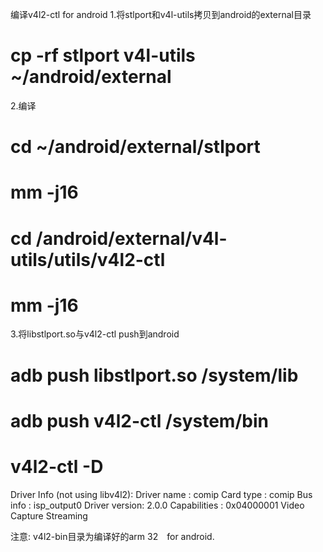 编译v4l2-ctl for android
1.将stlport和v4l-utils拷贝到android的external目录
# cp -rf stlport v4l-utils ~/android/external

2.编译
# cd ~/android/external/stlport
# mm -j16
# cd /android/external/v4l-utils/utils/v4l2-ctl
# mm -j16

3.将libstlport.so与v4l2-ctl push到android
# adb push libstlport.so /system/lib
# adb push v4l2-ctl /system/bin

# v4l2-ctl -D
Driver Info (not using libv4l2):
	Driver name   : comip
	Card type     : comip
	Bus info      : isp_output0
	Driver version: 2.0.0
	Capabilities  : 0x04000001
		Video Capture
		Streaming
 
注意:
v4l2-bin目录为编译好的arm 32　for android.
